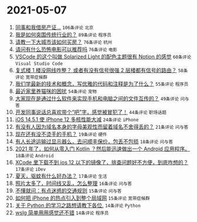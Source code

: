 # 2021-05-07

1. [同事和我借房产证…](https://www.v2ex.com/t/775403) `106条评论` `北京`
1. [我是如何突围传统行业的？](https://www.v2ex.com/t/775334) `89条评论` `程序员`
1. [请教一下大城市该如何买房？](https://www.v2ex.com/t/775335) `76条评论` `杭州`
1. [请问有什么恐怖电影可以推荐吗](https://www.v2ex.com/t/775377) `76条评论` `电影`
1. [VSCode 的这个叫做 Solarized Light 的配色主题很有 Notion 的感觉](https://www.v2ex.com/t/775399) `60条评论` `Visual Studio Code`
1. [复式楼 1 楼没网线咋整？ 或者有没有信号很强 2 层楼都有信号的路由？](https://www.v2ex.com/t/775352) `58条评论` `宽带症候群`
1. [我们学最新的技术和概念，写优雅的代码和注释是为了什么？](https://www.v2ex.com/t/775329) `55条评论` `程序员`
1. [最近家里养猫咪的困扰](https://www.v2ex.com/t/775462) `54条评论` `宠物`
1. [大家现在是通过什么软件来实现手机和电脑之间的文件互传的？](https://www.v2ex.com/t/775434) `49条评论` `问与答`
1. [开发同事说话总喜欢带个“吧”字，感觉被冒犯了！](https://www.v2ex.com/t/775483) `44条评论` `职场话题`
1. [iOS 14.5.1 使 iPhone 12 多核性能大减](https://www.v2ex.com/t/775433) `24条评论` `iPhone`
1. [有没有人因为域名本身的字母美观性而留着域名不舍得丢的？](https://www.v2ex.com/t/775437) `21条评论` `问与答`
1. [现在还有没不烫手的手机？](https://www.v2ex.com/t/775394) `19条评论` `硬件`
1. [有人长途运输过显示器么，去问顺丰保价，包丢不包损](https://www.v2ex.com/t/775479) `18条评论` `问与答`
1. [2021 年了，如何从零入门 Kotlin ？然后能迅速做出一个 Android 应用程序。](https://www.v2ex.com/t/775419) `18条评论` `Android`
1. [XCode 里下载不到 ios 12 以下的镜像了，排查问题好不方便，到底咋想的？](https://www.v2ex.com/t/775442) `17条评论` `iDev`
1. [夏天，驱蚊有什么好办法？](https://www.v2ex.com/t/775346) `17条评论` `生活`
1. [照片太多了，时间线又乱，怎么整理](https://www.v2ex.com/t/775367) `16条评论` `问与答`
1. [不懂就问：有点迷惑的交通规则](https://www.v2ex.com/t/775474) `15条评论` `问与答`
1. [如何把 iPhone 的热点引入到整个局域网](https://www.v2ex.com/t/775349) `15条评论` `宽带症候群`
1. [关于 Python 的学习之路想请教下各位.](https://www.v2ex.com/t/775508) `14条评论` `Python`
1. [wslg 简单用用感觉还不错](https://www.v2ex.com/t/775471) `14条评论` `程序员`
